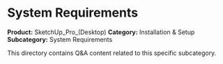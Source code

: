 # System Requirements

**Product:** SketchUp_Pro_(Desktop)
**Category:** Installation & Setup
**Subcategory:** System Requirements

This directory contains Q&A content related to this specific subcategory.
